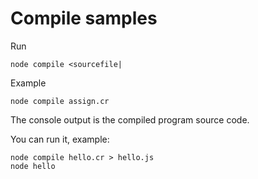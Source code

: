 # Compile samples

Run 

```
node compile <sourcefile|
```

Example

```
node compile assign.cr
```

The console output is the compiled program source code.

You can run it, example:

```
node compile hello.cr > hello.js
node hello
```
 